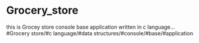 # Grocery_store
this is Grocey store console base application written in c language...
#Grocery store/#c language/#data structures/#console/#base/#application
